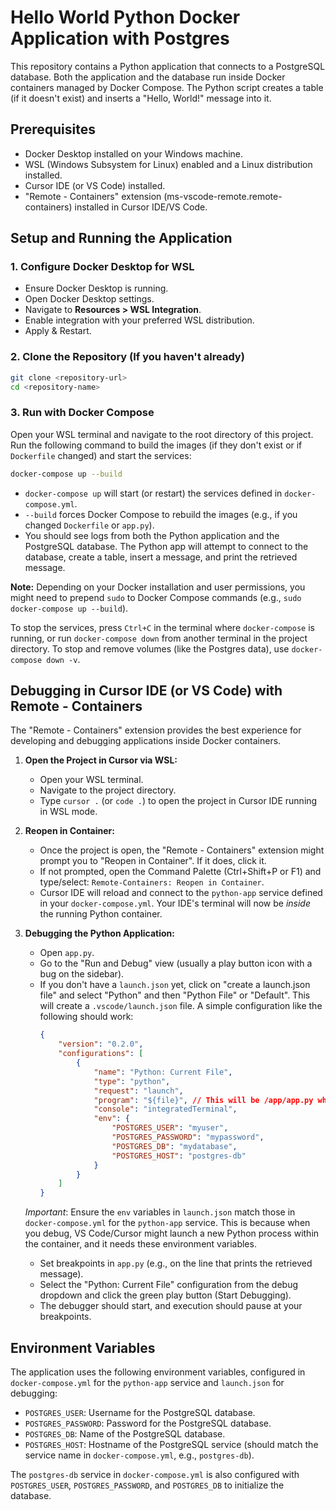 # Hello World Python Docker Application with Postgres

This repository contains a Python application that connects to a PostgreSQL database. Both the application and the database run inside Docker containers managed by Docker Compose. The Python script creates a table (if it doesn't exist) and inserts a "Hello, World!" message into it.

## Prerequisites

*   Docker Desktop installed on your Windows machine.
*   WSL (Windows Subsystem for Linux) enabled and a Linux distribution installed.
*   Cursor IDE (or VS Code) installed.
*   "Remote - Containers" extension (ms-vscode-remote.remote-containers) installed in Cursor IDE/VS Code.

## Setup and Running the Application

### 1. Configure Docker Desktop for WSL

*   Ensure Docker Desktop is running.
*   Open Docker Desktop settings.
*   Navigate to **Resources > WSL Integration**.
*   Enable integration with your preferred WSL distribution.
*   Apply & Restart.

### 2. Clone the Repository (If you haven't already)

```bash
git clone <repository-url>
cd <repository-name>
```

### 3. Run with Docker Compose

Open your WSL terminal and navigate to the root directory of this project. Run the following command to build the images (if they don't exist or if `Dockerfile` changed) and start the services:

```bash
docker-compose up --build
```

*   `docker-compose up` will start (or restart) the services defined in `docker-compose.yml`.
*   `--build` forces Docker Compose to rebuild the images (e.g., if you changed `Dockerfile` or `app.py`).
*   You should see logs from both the Python application and the PostgreSQL database. The Python app will attempt to connect to the database, create a table, insert a message, and print the retrieved message.

**Note:** Depending on your Docker installation and user permissions, you might need to prepend `sudo` to Docker Compose commands (e.g., `sudo docker-compose up --build`).

To stop the services, press `Ctrl+C` in the terminal where `docker-compose` is running, or run `docker-compose down` from another terminal in the project directory. To stop and remove volumes (like the Postgres data), use `docker-compose down -v`.

## Debugging in Cursor IDE (or VS Code) with Remote - Containers

The "Remote - Containers" extension provides the best experience for developing and debugging applications inside Docker containers.

1.  **Open the Project in Cursor via WSL:**
    *   Open your WSL terminal.
    *   Navigate to the project directory.
    *   Type `cursor .` (or `code .`) to open the project in Cursor IDE running in WSL mode.

2.  **Reopen in Container:**
    *   Once the project is open, the "Remote - Containers" extension might prompt you to "Reopen in Container". If it does, click it.
    *   If not prompted, open the Command Palette (Ctrl+Shift+P or F1) and type/select: `Remote-Containers: Reopen in Container`.
    *   Cursor IDE will reload and connect to the `python-app` service defined in your `docker-compose.yml`. Your IDE's terminal will now be *inside* the running Python container.

3.  **Debugging the Python Application:**
    *   Open `app.py`.
    *   Go to the "Run and Debug" view (usually a play button icon with a bug on the sidebar).
    *   If you don't have a `launch.json` yet, click on "create a launch.json file" and select "Python" and then "Python File" or "Default". This will create a `.vscode/launch.json` file. A simple configuration like the following should work:
        ```json
        {
            "version": "0.2.0",
            "configurations": [
                {
                    "name": "Python: Current File",
                    "type": "python",
                    "request": "launch",
                    "program": "${file}", // This will be /app/app.py when running in container
                    "console": "integratedTerminal",
                    "env": {
                        "POSTGRES_USER": "myuser",
                        "POSTGRES_PASSWORD": "mypassword",
                        "POSTGRES_DB": "mydatabase",
                        "POSTGRES_HOST": "postgres-db"
                    }
                }
            ]
        }
        ```
       *Important*: Ensure the `env` variables in `launch.json` match those in `docker-compose.yml` for the `python-app` service. This is because when you debug, VS Code/Cursor might launch a new Python process within the container, and it needs these environment variables.
    *   Set breakpoints in `app.py` (e.g., on the line that prints the retrieved message).
    *   Select the "Python: Current File" configuration from the debug dropdown and click the green play button (Start Debugging).
    *   The debugger should start, and execution should pause at your breakpoints.

## Environment Variables

The application uses the following environment variables, configured in `docker-compose.yml` for the `python-app` service and `launch.json` for debugging:

*   `POSTGRES_USER`: Username for the PostgreSQL database.
*   `POSTGRES_PASSWORD`: Password for the PostgreSQL database.
*   `POSTGRES_DB`: Name of the PostgreSQL database.
*   `POSTGRES_HOST`: Hostname of the PostgreSQL service (should match the service name in `docker-compose.yml`, e.g., `postgres-db`).

The `postgres-db` service in `docker-compose.yml` is also configured with `POSTGRES_USER`, `POSTGRES_PASSWORD`, and `POSTGRES_DB` to initialize the database.

